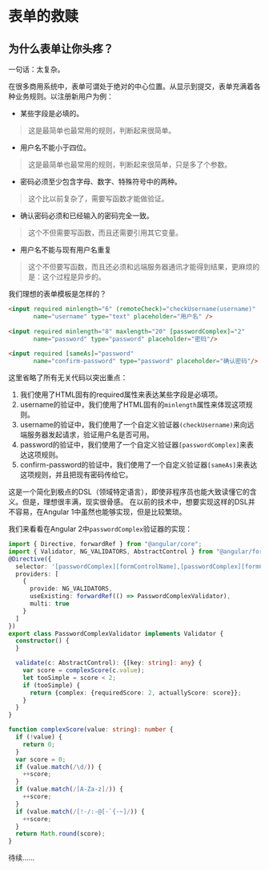 # 表单的救赎

## 为什么表单让你头疼？

一句话：太复杂。

在很多商用系统中，表单可谓处于绝对的中心位置。从显示到提交，表单充满着各种业务规则。以注册新用户为例：

- 某些字段是必填的。
> 这是最简单也最常用的规则，判断起来很简单。
- 用户名不能小于四位。
> 这是最简单也最常用的规则，判断起来很简单，只是多了个参数。
- 密码必须至少包含字母、数字、特殊符号中的两种。
> 这个比以前复杂了，需要写函数才能做验证。
- 确认密码必须和已经输入的密码完全一致。
> 这个不但需要写函数，而且还需要引用其它变量。
- 用户名不能与现有用户名重复
> 这个不但要写函数，而且还必须和远端服务器通讯才能得到结果，更麻烦的是：这个过程是异步的。

我们理想的表单模板是怎样的？

```html
<input required minlength="6" (remoteCheck)="checkUsername(username)"
       name="username" type="text" placeholder="用户名" />
       
<input required minlength="8" maxlength="20" [passwordComplex]="2"
       name="password" type="password" placeholder="密码"/>
       
<input required [sameAs]="password"
       name="confirm-password" type="password" placeholder="确认密码"/>

```

这里省略了所有无关代码以突出重点：

1. 我们使用了HTML固有的required属性来表达某些字段是必填项。
1. username的验证中，我们使用了HTML固有的`minlength`属性来体现这项规则。
1. username的验证中，我们使用了一个自定义验证器`(checkUsername)`来向远端服务器发起请求，验证用户名是否可用。
1. password的验证中，我们使用了一个自定义验证器`[passwordComplex]`来表达这项规则。
1. confirm-password的验证中，我们使用了一个自定义验证器`[sameAs]`来表达这项规则，并且把现有密码传给它。

这是一个简化到极点的DSL（领域特定语言），即使非程序员也能大致读懂它的含义。但是，理想很丰满，现实很骨感。
在以前的技术中，想要实现这样的DSL并不容易，在Angular 1中虽然也能够实现，但是比较繁琐。

我们来看看在Angular 2中`passwordComplex`验证器的实现：

```typescript
import { Directive, forwardRef } from "@angular/core";
import { Validator, NG_VALIDATORS, AbstractControl } from "@angular/forms";
@Directive({
  selector: '[passwordComplex][formControlName],[passwordComplex][formControl],[passwordComplex][ngModel]',
  providers: [
    {
      provide: NG_VALIDATORS,
      useExisting: forwardRef(() => PasswordComplexValidator),
      multi: true
    }
  ]
})
export class PasswordComplexValidator implements Validator {
  constructor() {
  }

  validate(c: AbstractControl): {[key: string]: any} {
    var score = complexScore(c.value);
    let tooSimple = score < 2;
    if (tooSimple) {
      return {complex: {requiredScore: 2, actuallyScore: score}};
    }
  }
}

function complexScore(value: string): number {
  if (!value) {
    return 0;
  }
  var score = 0;
  if (value.match(/\d/)) {
    ++score;
  }
  if (value.match(/[A-Za-z]/)) {
    ++score;
  }
  if (value.match(/[!-/:-@[-`{-~]/)) {
    ++score;
  }
  return Math.round(score);
}
```

待续……